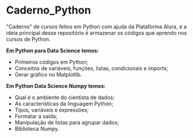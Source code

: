# Caderno_Python
"Caderno" de cursos feitos em Python com ajuda da Plataforma Alura, e a ideia principal desse repositório é armazenar os códigos que aprendo nos cursos de Python.

**Em Python para Data Science temos:**

- Primeiros códigos em Python;
- Conceitos de variáveis, funções, listas, condicionais e imports;
- Gerar gráfico no Matplotlib.

**Em Python Data Science Numpy temos:**

- Qual é o ambiente do cientista de dados;
- As características da linguagem Python;
- Tipos, variáveis e expressões;
- Formatar a saída;
- Manipulação de listas para agrupar dados;
- Biblioteca Numpy.
